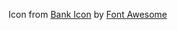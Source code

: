 ﻿Icon from <a href="https://iconscout.com/icons/bank" target="_blank">Bank Icon</a> by <a href="https://iconscout.com/contributors/font-awesome" target="_blank">Font Awesome</a>